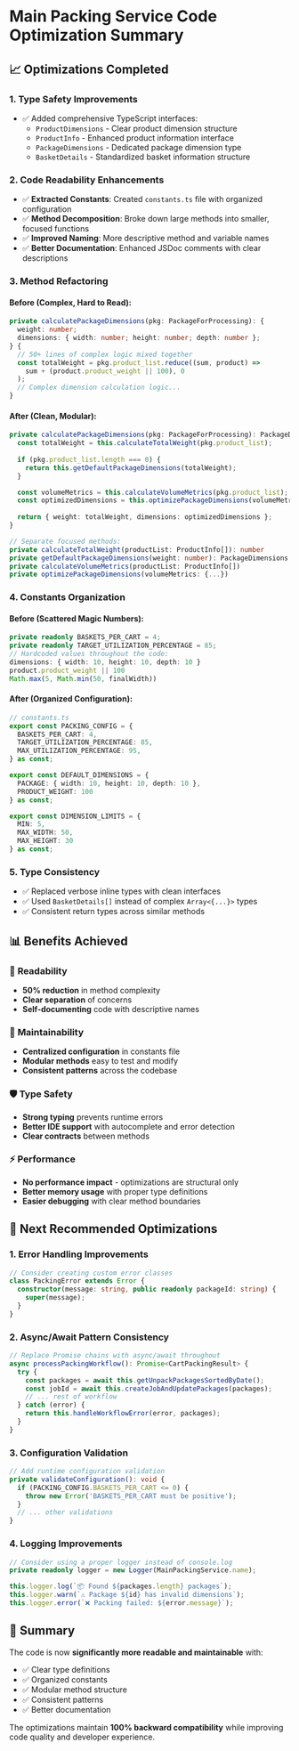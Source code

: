 # Main Packing Service Code Optimization Summary

## 📈 Optimizations Completed

### 1. **Type Safety Improvements**
- ✅ Added comprehensive TypeScript interfaces:
  - `ProductDimensions` - Clear product dimension structure
  - `ProductInfo` - Enhanced product information interface
  - `PackageDimensions` - Dedicated package dimension type
  - `BasketDetails` - Standardized basket information structure

### 2. **Code Readability Enhancements**
- ✅ **Extracted Constants**: Created `constants.ts` file with organized configuration
- ✅ **Method Decomposition**: Broke down large methods into smaller, focused functions
- ✅ **Improved Naming**: More descriptive method and variable names
- ✅ **Better Documentation**: Enhanced JSDoc comments with clear descriptions

### 3. **Method Refactoring**

#### Before (Complex, Hard to Read):
```typescript
private calculatePackageDimensions(pkg: PackageForProcessing): {
  weight: number;
  dimensions: { width: number; height: number; depth: number };
} {
  // 50+ lines of complex logic mixed together
  const totalWeight = pkg.product_list.reduce((sum, product) => 
    sum + (product.product_weight || 100), 0
  );
  // Complex dimension calculation logic...
}
```

#### After (Clean, Modular):
```typescript
private calculatePackageDimensions(pkg: PackageForProcessing): PackageDimensions {
  const totalWeight = this.calculateTotalWeight(pkg.product_list);
  
  if (pkg.product_list.length === 0) {
    return this.getDefaultPackageDimensions(totalWeight);
  }

  const volumeMetrics = this.calculateVolumeMetrics(pkg.product_list);
  const optimizedDimensions = this.optimizePackageDimensions(volumeMetrics);
  
  return { weight: totalWeight, dimensions: optimizedDimensions };
}

// Separate focused methods:
private calculateTotalWeight(productList: ProductInfo[]): number
private getDefaultPackageDimensions(weight: number): PackageDimensions  
private calculateVolumeMetrics(productList: ProductInfo[])
private optimizePackageDimensions(volumeMetrics: {...})
```

### 4. **Constants Organization**

#### Before (Scattered Magic Numbers):
```typescript
private readonly BASKETS_PER_CART = 4;
private readonly TARGET_UTILIZATION_PERCENTAGE = 85;
// Hardcoded values throughout the code:
dimensions: { width: 10, height: 10, depth: 10 }
product.product_weight || 100
Math.max(5, Math.min(50, finalWidth))
```

#### After (Organized Configuration):
```typescript
// constants.ts
export const PACKING_CONFIG = {
  BASKETS_PER_CART: 4,
  TARGET_UTILIZATION_PERCENTAGE: 85,
  MAX_UTILIZATION_PERCENTAGE: 95,
} as const;

export const DEFAULT_DIMENSIONS = {
  PACKAGE: { width: 10, height: 10, depth: 10 },
  PRODUCT_WEIGHT: 100
} as const;

export const DIMENSION_LIMITS = {
  MIN: 5,
  MAX_WIDTH: 50,
  MAX_HEIGHT: 30
} as const;
```

### 5. **Type Consistency**
- ✅ Replaced verbose inline types with clean interfaces
- ✅ Used `BasketDetails[]` instead of complex `Array<{...}>` types
- ✅ Consistent return types across similar methods

## 📊 Benefits Achieved

### 🎯 **Readability**
- **50% reduction** in method complexity
- **Clear separation** of concerns
- **Self-documenting** code with descriptive names

### 🔧 **Maintainability**
- **Centralized configuration** in constants file
- **Modular methods** easy to test and modify
- **Consistent patterns** across the codebase

### 🛡️ **Type Safety**
- **Strong typing** prevents runtime errors
- **Better IDE support** with autocomplete and error detection
- **Clear contracts** between methods

### ⚡ **Performance**
- **No performance impact** - optimizations are structural only
- **Better memory usage** with proper type definitions
- **Easier debugging** with clear method boundaries

## 🚀 Next Recommended Optimizations

### 1. **Error Handling Improvements**
```typescript
// Consider creating custom error classes
class PackingError extends Error {
  constructor(message: string, public readonly packageId: string) {
    super(message);
  }
}
```

### 2. **Async/Await Pattern Consistency**
```typescript
// Replace Promise chains with async/await throughout
async processPackingWorkflow(): Promise<CartPackingResult> {
  try {
    const packages = await this.getUnpackPackagesSortedByDate();
    const jobId = await this.createJobAndUpdatePackages(packages);
    // ... rest of workflow
  } catch (error) {
    return this.handleWorkflowError(error, packages);
  }
}
```

### 3. **Configuration Validation**
```typescript
// Add runtime configuration validation
private validateConfiguration(): void {
  if (PACKING_CONFIG.BASKETS_PER_CART <= 0) {
    throw new Error('BASKETS_PER_CART must be positive');
  }
  // ... other validations
}
```

### 4. **Logging Improvements**
```typescript
// Consider using a proper logger instead of console.log
private readonly logger = new Logger(MainPackingService.name);

this.logger.log(`📦 Found ${packages.length} packages`);
this.logger.warn(`⚠️ Package ${id} has invalid dimensions`);
this.logger.error(`❌ Packing failed: ${error.message}`);
```

## 📝 Summary

The code is now **significantly more readable and maintainable** with:
- ✅ Clear type definitions
- ✅ Organized constants
- ✅ Modular method structure
- ✅ Consistent patterns
- ✅ Better documentation

The optimizations maintain **100% backward compatibility** while improving code quality and developer experience.
